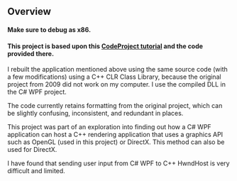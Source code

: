 ## Overview

#### Make sure to debug as x86.

#### This project is based upon this [CodeProject tutorial](https://www.codeproject.com/Articles/23736/Creating-OpenGL-Windows-in-WPF) and the code provided there.

I rebuilt the application mentioned above using the same source code (with a few modifications) using a C++ CLR Class Library, because the original project from 2009 did not work on my computer. I use the compiled DLL in the C# WPF project.

The code currently retains formatting from the original project, which can be slightly confusing, inconsistent, and redundant in places.

This project was part of an exploration into finding out how a C# WPF application can host a C++ rendering application that uses a graphics API such as OpenGL (used in this project) or DirectX. This method can also be used for DirectX.

I have found that sending user input from C# WPF to C++ HwndHost is very difficult and limited.

